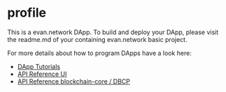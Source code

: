 # profile

This is a evan.network DApp. To build and deploy your DApp, please visit the readme.md of your containing evan.network basic project.

For more details about how to program DApps have a look here:

- [DApp Tutorials](https://evannetwork.github.io/dapps/basics)
- [API Reference UI](https://ipfs.evan.network/ipns/QmReXE5YkiXviaHNG1ASfY6fFhEoiDKuSkgY4hxgZD9Gm8)
- [API Reference blockchain-core / DBCP](https://ipfs.evan.network/ipns/QmYmsPTdPPDLig6gKB1wu1De4KJtTqAXFLF1498umYs4M6)
